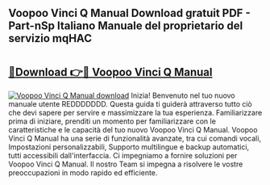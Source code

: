 ## Voopoo Vinci Q Manual Download gratuit PDF - Part-nSp Italiano Manuale del proprietario del servizio mqHAC

# <h2><a href="http://dfgfwm0.blite.top/?on=Voopoo+Vinci+Q+Manual">🔗Download 👉🔴 Voopoo Vinci Q Manual</a></h2>

[![Voopoo Vinci Q Manual download](https://i.imgur.com/lujVjoI.png)](http://dfgfwm0.blite.top/?on=Voopoo+Vinci+Q+Manual)
Inizia! Benvenuto nel tuo nuovo manuale utente REDDDDDDD. Questa guida ti guiderà attraverso tutto ciò che devi sapere per servire e massimizzare la tua esperienza. Familiarizzare prima di iniziare, prenditi un momento per familiarizzare con le caratteristiche e le capacità del tuo nuovo Voopoo Vinci Q Manual. Voopoo Vinci Q Manual ha una serie di funzionalità avanzate, tra cui comandi vocali, Impostazioni personalizzabili, Supporto multilingue e backup automatici, tutti accessibili dall'interfaccia. Ci impegniamo a fornire soluzioni per Voopoo Vinci Q Manual. Il nostro Team si impegna a risolvere le vostre preoccupazioni in modo rapido ed efficiente.
